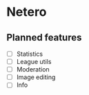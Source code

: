 # Netero
 
## Planned features

- [ ] Statistics
- [ ] League utils
- [ ] Moderation
- [ ] Image editing
- [ ] Info
